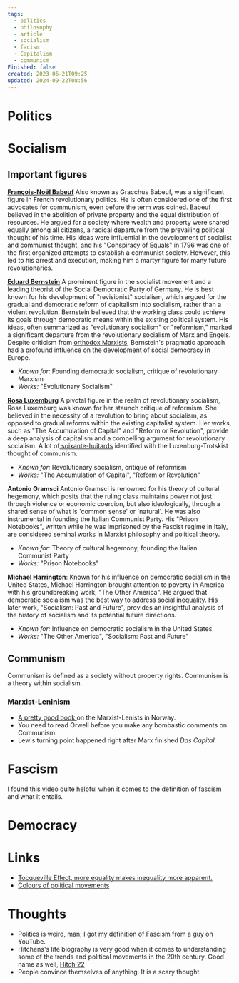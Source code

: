 ```yaml
---
tags:
  - politics
  - philosophy
  - article
  - socialism
  - facism
  - Capitalism
  - communism
Finished: false
created: 2023-06-21T09:25
updated: 2024-09-22T08:56
---
```


# Politics


# 


# Socialism 



## Important figures
**[François-Noël Babeuf](https://en.wikipedia.org/wiki/Fran%C3%A7ois-No%C3%ABl_Babeuf)**
Also known as Gracchus Babeuf, was a significant figure in French revolutionary politics. He is often considered one of the first advocates for communism, even before the term was coined. Babeuf believed in the abolition of private property and the equal distribution of resources. He argued for a society where wealth and property were shared equally among all citizens, a radical departure from the prevailing political thought of his time. His ideas were influential in the development of socialist and communist thought, and his "Conspiracy of Equals" in 1796 was one of the first organized attempts to establish a communist society. However, this led to his arrest and execution, making him a martyr figure for many future revolutionaries.

**[Eduard Bernstein](https://en.wikipedia.org/wiki/Eduard_Bernstein)** 
A prominent figure in the socialist movement and a leading theorist of the Social Democratic Party of Germany. He is best known for his development of "revisionist" socialism, which argued for the gradual and democratic reform of capitalism into socialism, rather than a violent revolution. Bernstein believed that the working class could achieve its goals through democratic means within the existing political system. His ideas, often summarized as "evolutionary socialism" or "reformism," marked a significant departure from the revolutionary socialism of Marx and Engels. Despite criticism from [orthodox Marxists](https://www.marxists.org/archive/lukacs/works/history/orthodox.htm), Bernstein's pragmatic approach had a profound influence on the development of social democracy in Europe.
- *Known for:* Founding democratic socialism, critique of revolutionary Marxism
- *Works:* "Evolutionary Socialism"

**[Rosa Luxemburg](https://en.wikipedia.org/wiki/Rosa_Luxemburg)**
A pivotal figure in the realm of revolutionary socialism, Rosa Luxemburg was known for her staunch critique of reformism. She believed in the necessity of a revolution to bring about socialism, as opposed to gradual reforms within the existing capitalist system. Her works, such as "The Accumulation of Capital" and "Reform or Revolution", provide a deep analysis of capitalism and a compelling argument for revolutionary socialism. A lot of[ soixante-huitards](https://en.wiktionary.org/wiki/soixante-huitard) identified with the Luxenburg-Trotskist thought of communism. 

- *Known for:* Revolutionary socialism, critique of reformism
- *Works:* "The Accumulation of Capital", "Reform or Revolution"

**Antonio Gramsci**
Antonio Gramsci is renowned for his theory of cultural hegemony, which posits that the ruling class maintains power not just through violence or economic coercion, but also ideologically, through a shared sense of what is 'common sense' or 'natural'. He was also instrumental in founding the Italian Communist Party. His "Prison Notebooks", written while he was imprisoned by the Fascist regime in Italy, are considered seminal works in Marxist philosophy and political theory.
- *Known for:* Theory of cultural hegemony, founding the Italian Communist Party
- *Works:* "Prison Notebooks"
  
**Michael Harrington**:
Known for his influence on democratic socialism in the United States, Michael Harrington brought attention to poverty in America with his groundbreaking work, "The Other America". He argued that democratic socialism was the best way to address social inequality. His later work, "Socialism: Past and Future", provides an insightful analysis of the history of socialism and its potential future directions.
- *Known for:* Influence on democratic socialism in the United States
- *Works:* "The Other America", "Socialism: Past and Future"

## Communism 

Communism is defined as a society without property rights. Communism is a theory within socialism. 

### Marxist-Leninism
- [A pretty good book ](https://no.wikipedia.org/wiki/Gymnasl%C3%A6rer_Pedersens_beretning)on the Marxist-Lenists in Norway. 
- You need to read Orwell before you make any bombastic comments on Communism. 
- Lewis turning point happened right after Marx finished *Das Capital*



# Fascism 

I found this [video](https://www.youtube.com/watch?v=1T_98uT1IZs&ab_channel=RyanChapman) quite helpful when it comes to the definition of fascism and what it entails. 

# Democracy



# Links
- [Tocqueville Effect, more equality makes inequality more apparent.](https://en.wikipedia.org/wiki/Tocqueville_effect)
- [Colours of political movements](https://en.wikipedia.org/wiki/Political_colour#Blue)

# Thoughts 
- Politics is weird, man; I got my definition of Fascism from a guy on YouTube. 
- Hitchens's life biography is very good when it comes to understanding some of the trends and political movements in the 20th century. Good name as well, [Hitch 22](../Books/Book%20Reviews/Fiction/Memoirs/Hitch%2022.md)
- People convince themselves of anything. It is a scary thought. 


